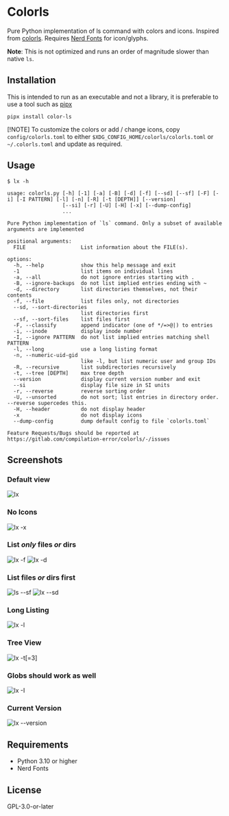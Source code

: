 # Colorls

Pure Python implementation of ls command with colors and icons. Inspired from [colorls](https://github.com/athityakumar/colorls). 
Requires [Nerd Fonts](https://github.com/ryanoasis/nerd-fonts/blob/master/readme.md) for icon/glyphs.

__Note__: This is not optimized and runs an order of magnitude slower than native `ls`.

## Installation

This is intended to run as an executable and not a library, it is preferable to use a tool such as [pipx](https://github.com/pypa/pipx)

`pipx install color-ls`

[!NOTE]
To customize the colors or add / change icons, copy `config/colorls.toml` to either `$XDG_CONFIG_HOME/colorls/colorls.toml` or `~/.colorls.toml` and update as required.

## Usage

```
$ lx -h

usage: colorls.py [-h] [-1] [-a] [-B] [-d] [-f] [--sd] [--sf] [-F] [-i] [-I PATTERN] [-l] [-n] [-R] [-t [DEPTH]] [--version]
                  [--si] [-r] [-U] [-H] [-x] [--dump-config]
                  ...

Pure Python implementation of `ls` command. Only a subset of available arguments are implemented

positional arguments:
  FILE                  List information about the FILE(s).

options:
  -h, --help            show this help message and exit
  -1                    list items on individual lines
  -a, --all             do not ignore entries starting with .
  -B, --ignore-backups  do not list implied entries ending with ~
  -d, --directory       list directories themselves, not their contents
  -f, --file            list files only, not directories
  --sd, --sort-directories
                        list directories first
  --sf, --sort-files    list files first
  -F, --classify        append indicator (one of */=>@|) to entries
  -i, --inode           display inode number
  -I, --ignore PATTERN  do not list implied entries matching shell PATTERN
  -l, --long            use a long listing format
  -n, --numeric-uid-gid
                        like -l, but list numeric user and group IDs
  -R, --recursive       list subdirectories recursively
  -t, --tree [DEPTH]    max tree depth
  --version             display current version number and exit
  --si                  display file size in SI units
  -r, --reverse         reverse sorting order
  -U, --unsorted        do not sort; list entries in directory order. --reverse supercedes this.
  -H, --header          do not display header
  -x                    do not display icons
  --dump-config         dump default config to file `colorls.toml`

Feature Requests/Bugs should be reported at https://gitlab.com/compilation-error/colorls/-/issues
```

## Screenshots

### Default view

![lx](screenshots/lx.png)

### No Icons

![lx -x](screenshots/x.png)

### List *__only__* files _or_ dirs

![lx -f](screenshots/f.png)
![lx -d](screenshots/d.png)

### List files _or_ dirs first

![ls --sf](screenshots/sf.png)
![lx --sd](screenshots/sd.png)

### Long Listing

![lx -l](screenshots/l.png)

### Tree View

![lx -t[=3]](screenshots/t.png)

### Globs should work as well

![lx -I](screenshots/-i.png)

### Current Version

![lx --version](screenshots/v.png)

## Requirements

- Python 3.10 or higher
- Nerd Fonts

## License

GPL-3.0-or-later

